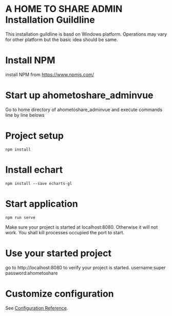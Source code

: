 # A HOME TO SHARE ADMIN Installation Guildline
This installation guildline is basd on Windows platform. Operations may vary for other platform but the basic idea should be same.

# Install NPM
install NPM from https://www.npmjs.com/

# Start up ahometoshare_adminvue
Go to home directory of ahometoshare_adminvue and execute commands line by line belows

# Project setup
```
npm install
```

# Install echart
```
npm install --save echarts-gl
```

# Start application
```
npm run serve
```
Make sure your project is started at localhost:8080. Otherwise it will not work. You shall kill processes occupied the port to start.

# Use your started project
go to http://localhost:8080 to verify your project is started.
username:super
password:ahometoshare

# Customize configuration
See [Configuration Reference](https://cli.vuejs.org/config/).

